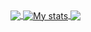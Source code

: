 <a href="https://github.com/pieckenst">
  <img align="center" src="https://github-readme-stats.vercel.app/api/top-langs/?username=pieckenst&title_color=ffffff&text_color=c9cacc&icon_color=E35809&bg_color=1d1f21" />
</a>
<a href="https://github.com/pieckenst/pieckenst">
  <img align="center" src="https://github-readme-stats.vercel.app/api?username=pieckenst&show_icons=true&line_height=27&count_private=true&title_color=ffffff&text_color=c9cacc&icon_color=E35809&bg_color=1d1f21" alt="My stats" />
</a>

<a href="https://github.com/MartinHeinz/python-project-blueprint">
  <img align="center" src="https://github-readme-stats.vercel.app/api/pin/?username=pieckenst&repo=helia&title_color=ffffff&text_color=c9cacc&icon_color=E35809&bg_color=1d1f21" />
</a>
